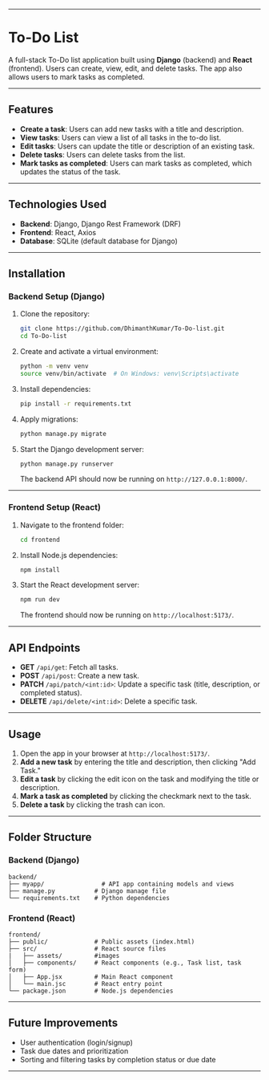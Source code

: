 

---

# To-Do List

A full-stack To-Do list application built using **Django** (backend) and **React** (frontend). Users can create, view, edit, and delete tasks. The app also allows users to mark tasks as completed.

---

## Features

- **Create a task**: Users can add new tasks with a title and description.
- **View tasks**: Users can view a list of all tasks in the to-do list.
- **Edit tasks**: Users can update the title or description of an existing task.
- **Delete tasks**: Users can delete tasks from the list.
- **Mark tasks as completed**: Users can mark tasks as completed, which updates the status of the task.

---

## Technologies Used

- **Backend**: Django, Django Rest Framework (DRF)
- **Frontend**: React, Axios
- **Database**: SQLite (default database for Django)

---

## Installation

### Backend Setup (Django)

1. Clone the repository:

   ```bash
   git clone https://github.com/DhimanthKumar/To-Do-list.git
   cd To-Do-list
   ```

2. Create and activate a virtual environment:

   ```bash
   python -m venv venv
   source venv/bin/activate  # On Windows: venv\Scripts\activate
   ```

3. Install dependencies:

   ```bash
   pip install -r requirements.txt
   ```

4. Apply migrations:

   ```bash
   python manage.py migrate
   ```

5. Start the Django development server:

   ```bash
   python manage.py runserver
   ```

   The backend API should now be running on `http://127.0.0.1:8000/`.

---

### Frontend Setup (React)

1. Navigate to the frontend folder:

   ```bash
   cd frontend
   ```

2. Install Node.js dependencies:

   ```bash
   npm install
   ```

3. Start the React development server:

   ```bash
   npm run dev
   ```

   The frontend should now be running on `http://localhost:5173/`.

---

## API Endpoints

- **GET** `/api/get`: Fetch all tasks.
- **POST** `/api/post`: Create a new task.
- **PATCH** `/api/patch/<int:id>`: Update a specific task (title, description, or completed status).
- **DELETE** `/api/delete/<int:id>`: Delete a specific task.

---

## Usage

1. Open the app in your browser at `http://localhost:5173/`.
2. **Add a new task** by entering the title and description, then clicking "Add Task."
3. **Edit a task** by clicking the edit icon on the task and modifying the title or description.
4. **Mark a task as completed** by clicking the checkmark next to the task.
5. **Delete a task** by clicking the trash can icon.

---

## Folder Structure

### Backend (Django)

```
backend/
├── myapp/                # API app containing models and views
├── manage.py           # Django manage file
└── requirements.txt    # Python dependencies
```

### Frontend (React)

```
frontend/
├── public/             # Public assets (index.html)
├── src/                # React source files
|   ├── assets/         #images
│   ├── components/     # React components (e.g., Task list, task form)
│   ├── App.jsx         # Main React component
│   └── main.jsc        # React entry point
└── package.json        # Node.js dependencies
```

---

## Future Improvements

- User authentication (login/signup)
- Task due dates and prioritization
- Sorting and filtering tasks by completion status or due date

---

